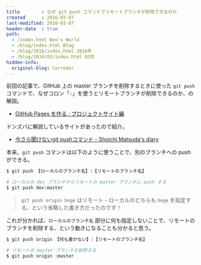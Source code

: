 ```yaml
---
title        : なぜ git push コマンドでリモートブランチが削除できるのか
created      : 2016-03-07
last-modified: 2016-03-07
header-date  : true
path:
  - /index.html Neo's World
  - /blog/index.html Blog
  - /blog/2016/index.html 2016年
  - /blog/2016/03/index.html 03月
hidden-info:
  original-blog: Corredor
---
```


前回の記事で、GitHub 上の master ブランチを削除するときに使った `git push` コマンドで、なぜコロン「`:`」を使うとリモートブランチが削除できるのか、の解説。

- [GitHub Pages を作る : プロジェクトサイト編](06-01.html)

ドンズバに解説しているサイトがあったので紹介。

- [今さら聞けないgit pushコマンド - Shoichi Matsuda's diary](http://shoma2da.hatenablog.com/entry/2014/03/08/234523)

本来、`git push` コマンドは以下のように使うことで、別のブランチへの push ができる。

```bash
$ git push 【ローカルのブランチ名】:【リモートのブランチ名】

# ローカルの dev ブランチからリモートの master ブランチに push する
$ git push dev:master
```

> `git push origin hoge` はリモート・ローカルのどちらも `hoge` を指定する、という省略した書き方だったのです！

これが分かれば、`ローカルのブランチ名` 部分に何も指定しないことで、リモートのブランチを削除する、という動きになることも分かると思う。

```bash
$ git push origin 【何も書かない】:【リモートのブランチ名】

# リモートの master ブランチを削除する
$ git push origin :master
```
